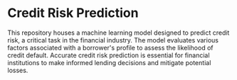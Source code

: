 # Credit Risk Prediction
This repository houses a machine learning model designed to predict credit risk, a critical task in the financial industry. The model evaluates various factors associated with a borrower's profile to assess the likelihood of credit default. Accurate credit risk prediction is essential for financial institutions to make informed lending decisions and mitigate potential losses.
